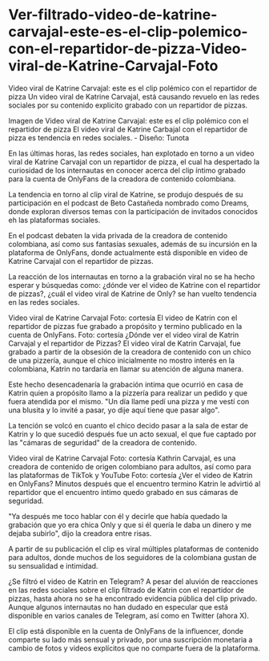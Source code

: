 # Ver-filtrado-video-de-katrine-carvajal-este-es-el-clip-polemico-con-el-repartidor-de-pizza-Video-viral-de-Katrine-Carvajal-Foto

Video viral de Katrine Carvajal: este es el clip polémico con el repartidor de pizza
Un video viral de Katrine Carvajal, está causando revuelo en las redes sociales por su contenido explicito grabado con un repartidor de pizzas.

Imagen de Video viral de Katrine Carvajal: este es el clip polémico con el repartidor de pizza
El video viral de Katrine Carbajal con el repartidor de pizza es tendencia en redes sociales. - Diseño: Tunota

En las últimas horas, las redes sociales, han explotado en torno a un video viral de Katrine Carvajal con un repartidor de pizza, el cual ha despertado la curiosidad de los internautas en conocer acerca del clip íntimo grabado para la cuenta de OnlyFans de la creadora de contenido colombiana.

La tendencia en torno al clip viral de Katrine, se produjo después de su participación en el podcast de Beto Castañeda nombrado como Dreams, donde exploran diversos temas con la participación de invitados conocidos eh las plataformas sociales.

En el podcast debaten la vida privada de la creadora de contenido colombiana, así como sus fantasías sexuales, además de su incursión en la plataforma de OnlyFans, donde actualmente está disponible en video de Katrine Carvajal con el repartidor de pizzas.


La reacción de los internautas en torno a la grabación viral no se ha hecho esperar y búsquedas como: ¿dónde ver el video de Katrine con el repartidor de pizzas?, ¿cuál el video viral de Katrine de Only? se han vuelto tendencia en las redes sociales.

Video viral de Katrine Carvajal Foto: cortesía 
El video de Katrin con el repartidor de pizzas fue grabado a propósito y termino publicado en la cuenta de OnlyFans. Foto: cortesía
¿Dónde ver el video viral de Katrin Carvajal y el repartidor de Pizzas?
El video viral de Katrin Carvajal, fue grabado a partir de la obsesión de la creadora de contenido con un chico de una pizzería, aunque el chico inicialmente no mostro interés en la colombiana, Katrin no tardaría en llamar su atención de alguna manera.

Este hecho desencadenaría la grabación intima que ocurrió en casa de Katrin quien a propósito llamo a la pizzería para realizar un pedido y que fuera atendida por el mismo. "Un día llame pedí una pizza y me vestí con una blusita y lo invité a pasar, yo dije aquí tiene que pasar algo".

La tención se volcó en cuanto el chico decido pasar a la sala de estar de Katrin y lo que sucedió después fue un acto sexual, el que fue captado por las "cámaras de seguridad" de la creadora de contenido.

Video viral de Katrine Carvajal Foto: cortesía 
Kathrin Carvajal, es una creadora de contenido de origen colombiano para adultos, así como para las plataformas de TikTok y YouTube Foto: cortesía
¿Ver el video de Katrin en OnlyFans?
Minutos después que el encuentro termino Katrin le advirtió al repartidor que el encuentro intimo quedo grabado en sus cámaras de seguridad.

"Ya después me toco hablar con él y decirle que había quedado la grabación que yo era chica Only y que si él quería le daba un dinero y me dejaba subirlo", dijo la creadora entre risas.

A partir de su publicación el clip es viral múltiples plataformas de contenido para adultos, donde muchos de los seguidores de la colombiana gustan de su sensualidad e intimidad.


¿Se filtró el video de Katrin en Telegram?
A pesar del aluvión de reacciones en las redes sociales sobre el clip filtrado de Katrin con el repartidor de pizzas, hasta ahora no se ha encontrado evidencia pública del clip privado. Aunque algunos internautas no han dudado en especular que está disponible en varios canales de Telegram, así como en Twitter (ahora X).

El clip está disponible en la cuenta de OnlyFans de la influencer, donde comparte su lado más sensual y privado, por una suscripción monetaria a cambio de fotos y videos explícitos que no comparte fuera de la plataforma.
